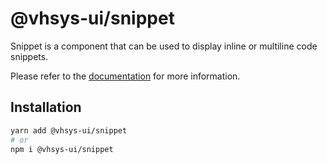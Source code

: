 # @vhsys-ui/snippet

Snippet is a component that can be used to display inline or multiline code snippets.

Please refer to the [documentation](https://vhsys.com.br/docs/components/snippet) for more information.

## Installation

```sh
yarn add @vhsys-ui/snippet
# or
npm i @vhsys-ui/snippet
```
